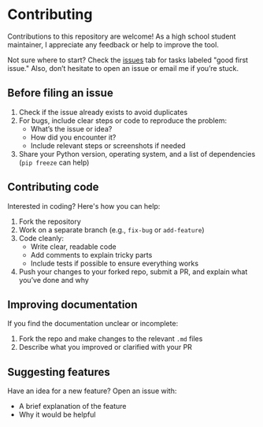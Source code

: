 # Contributing

Contributions to this repository are welcome! As a high school student maintainer, I appreciate any feedback or help to improve the tool.

Not sure where to start? Check the [issues](https://github.com/cytronicoder/biorsp/issues) tab for tasks labeled "good first issue." Also, don’t hesitate to open an issue or email me if you’re stuck.

## Before filing an issue

1. Check if the issue already exists to avoid duplicates
2. For bugs, include clear steps or code to reproduce the problem:
   - What’s the issue or idea?
   - How did you encounter it?
   - Include relevant steps or screenshots if needed
3. Share your Python version, operating system, and a list of dependencies (`pip freeze` can help)

## Contributing code

Interested in coding? Here's how you can help:

1. Fork the repository
2. Work on a separate branch (e.g., `fix-bug` or `add-feature`)
3. Code cleanly:
   - Write clear, readable code
   - Add comments to explain tricky parts
   - Include tests if possible to ensure everything works
4. Push your changes to your forked repo, submit a PR, and explain what you’ve done and why

## Improving documentation

If you find the documentation unclear or incomplete:

1. Fork the repo and make changes to the relevant `.md` files
2. Describe what you improved or clarified with your PR

## Suggesting features

Have an idea for a new feature? Open an issue with:

- A brief explanation of the feature
- Why it would be helpful
